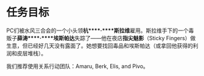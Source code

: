 # 任务目标

PC们被水风三合会的一个小头领**杭****·****斯拉维**雇用。斯拉维手下的一个毒贩子**薛涛****·****埃斯帕达**失踪了——他在夜店**指尖魅影**（Sticky Fingers）做生意，但已经好几天没有露面了。她想要找回毒品和埃斯帕达（或拿回他获得的利润和皮层堆栈）。

我们推荐使用关系行动团队：Amaru, Berk, Elis, and Pivo。